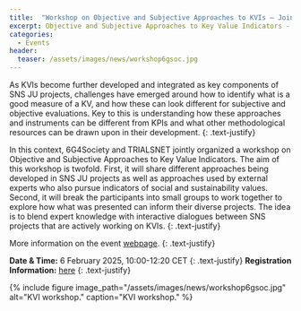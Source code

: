 ```yaml
---
title:  "Workshop on Objective and Subjective Approaches to KVIs – Jointly organized by TrialsNet and 6G4Society"
excerpt: Objective and Subjective Approaches to Key Value Indicators - Sharing methodological approaches and evaluation instruments. Jointly Organised Workshop by 6G4Society and TRIALSNET.
categories: 
  - Events
header:
  teaser: /assets/images/news/workshop6gsoc.jpg
---
```


As KVIs become further developed and integrated as key components of SNS JU projects, challenges have emerged around how to identify what is a good measure of a KV, and how these can look different for subjective and objective evaluations. Key to this is understanding how these approaches and instruments can be different from KPIs and what other methodological resources can be drawn upon in their development. 
{: .text-justify}

In this context, 6G4Society and TRIALSNET jointly organized a workshop on Objective and Subjective Approaches to Key Value Indicators. The aim of this workshop is twofold. First, it will share different approaches being developed in SNS JU projects as well as approaches used by external experts who also pursue indicators of social and sustainability values. Second, it will break the participants into small groups to work together to explore how what was presented can inform their diverse projects. The idea is to blend expert knowledge with interactive dialogues between SNS projects that are actively working on KVIs.
{: .text-justify}

More information on the event [webpage](https://6g4society.eu/event/6g4society-trialsnet-workshop-/).
{: .text-justify}

**Date & Time:** 6 February 2025, 10:00-12:20 CET
{: .text-justify}
**Registration Information:** [here](https://6g4society.eu/event/6g4society-trialsnet-workshop-/) 
{: .text-justify}

{% include figure image_path="/assets/images/news/workshop6gsoc.jpg" alt="KVI workshop." caption="KVI workshop." %}



